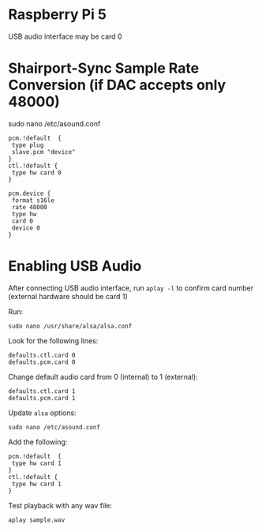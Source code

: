 # Raspberry Pi 5

USB audio interface may be card 0

# Shairport-Sync Sample Rate Conversion (if DAC accepts only 48000)

sudo nano /etc/asound.conf
```
pcm.!default  {
 type plug
 slave.pcm "device"
}
ctl.!default {
 type hw card 0
}

pcm.device {
 format s16le
 rate 48000
 type hw
 card 0
 device 0
}
```

# Enabling USB Audio

After connecting USB audio interface, run `aplay -l` to confirm card number (external hardware should be card 1)

Run:

```
sudo nano /usr/share/alsa/alsa.conf
```

Look for the following lines:

```
defaults.ctl.card 0
defaults.pcm.card 0
```

Change default audio card from 0 (internal) to 1 (external):

```
defaults.ctl.card 1
defaults.pcm.card 1
```

Update `alsa` options:

```
sudo nano /etc/asound.conf
```

Add the following:

```
pcm.!default  {
 type hw card 1
}
ctl.!default {
 type hw card 1
}
```

Test playback with any wav file:

```
aplay sample.wav
```
